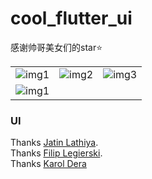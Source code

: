 # cool_flutter_ui 
感谢帅哥美女们的star⭐

|  |  |  |
| :----: | :---:| :---:|
|![img1](https://github.com/DingMouRen/flutter_ui/blob/master/assets/screenShot/page1.gif) | ![img2](https://github.com/DingMouRen/flutter_ui/blob/master/assets/screenShot/page2.webp)| ![img3](https://github.com/DingMouRen/flutter_ui/blob/master/assets/screenShot/page3.gif)|
|![img1](https://github.com/DingMouRen/flutter_ui/blob/master/assets/screenShot/page4.gif) |


### UI
Thanks [Jatin Lathiya](https://dribbble.com/shots/8200836-Skeuomorph-Clock-App). <br/>
Thanks [Filip Legierski](https://dribbble.com/shots/9517002--Light-Mode-Simple-Music-Player).<br>
Thanks [Karol Dera](https://dribbble.com/shots/10443451-Skeuomorph-Movie-App)
